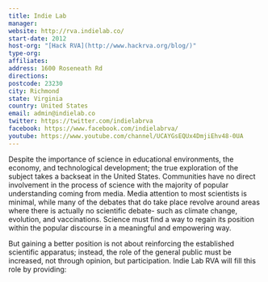 ```yaml
---
title: Indie Lab
manager: 
website: http://rva.indielab.co/
start-date: 2012
host-org: "[Hack RVA](http://www.hackrva.org/blog/)"
type-org: 
affiliates: 
address: 1600 Roseneath Rd
directions: 
postcode: 23230
city: Richmond
state: Virginia
country: United States
email: admin@indielab.co
twitter: https://twitter.com/indielabrva
facebook: https://www.facebook.com/indielabrva/
youtube: https://www.youtube.com/channel/UCAYGsEQUx4DmjiEhv48-0UA
---
```


Despite the importance of science in educational environments, the economy, and technological development; the true exploration of the subject takes a backseat in the United States.  Communities have no direct involvement in the process of science with the majority of popular understanding coming from media.  Media attention to most scientists is minimal, while many of the debates that do take place revolve around areas where there is actually no scientific debate- such as climate change, evolution, and vaccinations.  Science must find a way to regain its position within the popular discourse in a meaningful and empowering way.

But gaining a better position is not about reinforcing the established scientific apparatus; instead, the role of the general public must be increased, not through opinion, but participation.  Indie Lab RVA will fill this role by providing:
